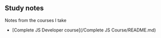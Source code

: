 ## Study notes

Notes from the courses I take

* [Complete JS Developer course](/Complete JS Course/README.md)
